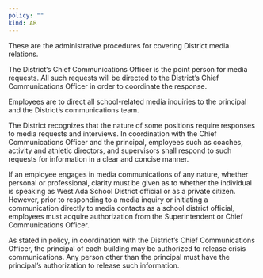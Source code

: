 ```yaml
---
policy: ""
kind: AR
---
```


These are the administrative procedures for covering District media relations.

The District’s Chief Communications Officer is the point person for media requests. All such requests will be directed
to the District’s Chief Communications Officer in order to coordinate the response.

Employees are to direct all school-related media inquiries to the principal and the District’s communications team.

The District recognizes that the nature of some positions require responses to media requests and interviews. In
coordination with the Chief Communications Officer and the principal, employees such as coaches, activity and
athletic directors, and supervisors shall respond to such requests for information in a clear and concise manner.

If an employee engages in media communications of any nature, whether personal or professional, clarity must be
given as to whether the individual is speaking as West Ada School District official or as a private citizen. However,
prior to responding to a media inquiry or initiating a communication directly to media contacts as a school district
official, employees must acquire authorization from the Superintendent or Chief Communications Officer.

As stated in policy, in coordination with the District’s Chief Communications Officer, the principal of each building
may be authorized to release crisis communications. Any person other than the principal must have the principal’s
authorization to release such information.
